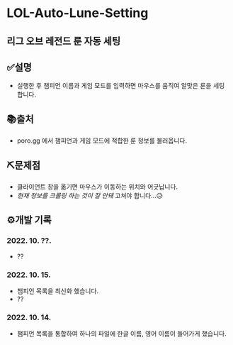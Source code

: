 # LOL-Auto-Lune-Setting
## 리그 오브 레전드 룬 자동 세팅

## ✅설명
- 실행한 후 챔피언 이름과 게임 모드를 입력하면 마우스를 움직여 알맞은 룬을 세팅합니다.
    
## 📚출처
- poro.gg 에서 챔피언과 게임 모드에 적합한 룬 정보를 불러옵니다.

## ⛏문제점
- 클라이언트 창을 옮기면 마우스가 이동하는 위치와 어긋납니다.
- *현재 정보를 크롤링 하는 것이 잘 안돼* 고쳐야 합니다...😥

## ⚙개발 기록
### 2022. 10. ??.
- ??
### 2022. 10. 15.
- 챔피언 목록을 최신화 했습니다.
- ??
### 2022. 10. 14.
- 챔피언 목록을 통합하여 하나의 파일에 한글 이름, 영어 이름이 들어가게 했습니다.
